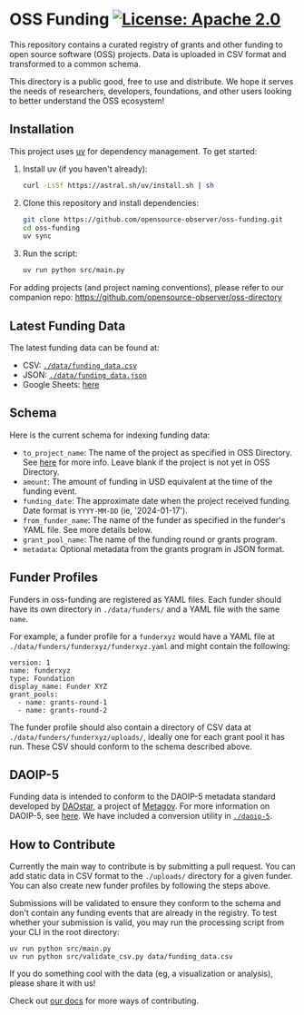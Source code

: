 # OSS Funding [![License: Apache 2.0][license-badge]][license]

[license]: https://opensource.org/license/apache-2-0/
[license-badge]: https://img.shields.io/badge/License-Apache2.0-blue.svg

This repository contains a curated registry of grants and other funding to open source software (OSS) projects. Data is uploaded in CSV format and transformed to a common schema.

This directory is a public good, free to use and distribute. We hope it serves the needs of researchers, developers, foundations, and other users looking to better understand the OSS ecosystem!

## Installation

This project uses [uv](https://github.com/astral-sh/uv) for dependency management. To get started:

1. Install uv (if you haven't already):
   ```bash
   curl -LsSf https://astral.sh/uv/install.sh | sh
   ```

2. Clone this repository and install dependencies:
   ```bash
   git clone https://github.com/opensource-observer/oss-funding.git
   cd oss-funding
   uv sync
   ```

3. Run the script:
   ```bash
   uv run python src/main.py
   ```

For adding projects (and project naming conventions), please refer to our companion repo: https://github.com/opensource-observer/oss-directory

## Latest Funding Data

The latest funding data can be found at:
- CSV: [`./data/funding_data.csv`](./data/funding_data.csv)
- JSON: [`./data/funding_data.json`](./data/funding_data.json)
- Google Sheets: [here](https://docs.google.com/spreadsheets/d/1gYwfeZUSEEiUbf2c_A0SWTG7aiy52uWiVFazNVLDaiA/edit?usp=sharing)

## Schema

Here is the current schema for indexing funding data:

- `to_project_name`: The name of the project as specified in OSS Directory. See [here](https://github.com/opensource-observer/oss-directory) for more info. Leave blank if the project is not yet in OSS Directory.
- `amount`: The amount of funding in USD equivalent at the time of the funding event.
- `funding_date`: The approximate date when the project received funding. Date format is `YYYY-MM-DD` (ie, '2024-01-17').
- `from_funder_name`: The name of the funder as specified in the funder's YAML file. See more details below.
- `grant_pool_name`: The name of the funding round or grants program.
- `metadata`: Optional metadata from the grants program in JSON format.

## Funder Profiles

Funders in oss-funding are registered as YAML files. Each funder should have its own directory in `./data/funders/` and a YAML file with the same `name`. 

For example, a funder profile for a `funderxyz` would have a YAML file at `./data/funders/funderxyz/funderxyz.yaml` and might contain the following:

```
version: 1
name: funderxyz
type: Foundation
display_name: Funder XYZ
grant_pools:
  - name: grants-round-1
  - name: grants-round-2
```  

The funder profile should also contain a directory of CSV data at `./data/funders/funderxyz/uploads/`, ideally one for each grant pool it has run. These CSV should conform to the schema described above.

## DAOIP-5

Funding data is intended to conform to the DAOIP-5 metadata standard developed by [DAOstar](https://daostar.org), a project of [Metagov](https://metagov.org). For more information on DAOIP-5, see [here](https://github.com/metagov/daostar). We have included a conversion utility in [`./daoip-5`](./daoip-5).

## How to Contribute

Currently the main way to contribute is by submitting a pull request. You can add static data in CSV format to the `./uploads/` directory for a given funder. You can also create new funder profiles by following the steps above.

Submissions will be validated to ensure they conform to the schema and don't contain any funding events that are already in the  registry. To test whether your submission is valid, you may run the processing script from your CLI in the root directory:

```
uv run python src/main.py
uv run python src/validate_csv.py data/funding_data.csv
```

If you do something cool with the data (eg, a visualization or analysis), please share it with us!

Check out [our docs](https://docs.opensource.observer/) for more ways of contributing.
